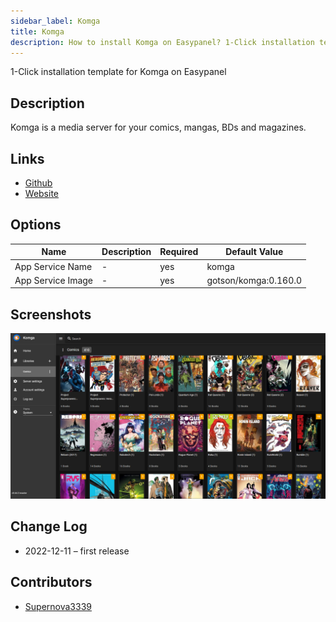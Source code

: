 ```yaml
---
sidebar_label: Komga
title: Komga
description: How to install Komga on Easypanel? 1-Click installation template for Komga on Easypanel
---
```


<!-- generated -->

1-Click installation template for Komga on Easypanel

## Description

Komga is a media server for your comics, mangas, BDs and magazines.

## Links

- [Github](https://github.com/gotson/komga)
- [Website](https://komga.org)

## Options

Name | Description | Required | Default Value
-|-|-|-
App Service Name | - | yes | komga
App Service Image | - | yes | gotson/komga:0.160.0

## Screenshots

![Komga Screenshot](./assets/screenshot.png)

## Change Log

- 2022-12-11 – first release

## Contributors

- [Supernova3339](https://github.com/Supernova3339)
